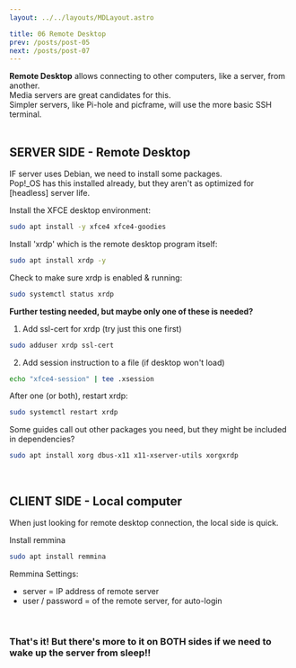 ```yaml
---
layout: ../../layouts/MDLayout.astro

title: 06 Remote Desktop
prev: /posts/post-05
next: /posts/post-07
---
```



**Remote Desktop** allows connecting to other computers, like a server, from another.<br>
Media servers are great candidates for this.<br>
Simpler servers, like Pi-hole and picframe, will use the more basic SSH terminal.<br><br>

## SERVER SIDE - Remote Desktop

IF server uses Debian, we need to install some packages.<br>
Pop!_OS has this installed already, but they aren't as optimized for [headless] server life.<br>

Install the XFCE desktop environment:
```sh
sudo apt install -y xfce4 xfce4-goodies	
```
Install 'xrdp' which is the remote desktop program itself:
```sh
sudo apt install xrdp -y
```
Check to make sure xrdp is enabled & running:
```sh
sudo systemctl status xrdp
```
**Further testing needed, but maybe only one of these is needed?**
1. Add ssl-cert for xrdp (try just this one first)
```sh
sudo adduser xrdp ssl-cert 
```
2. Add session instruction to a file (if desktop won't load)
```sh
echo "xfce4-session" | tee .xsession
```
After one (or both), restart xrdp:
```sh
sudo systemctl restart xrdp
```
Some guides call out other packages you need, but they might be included in dependencies?
```sh
sudo apt install xorg dbus-x11 x11-xserver-utils xorgxrdp
```
<br>

## CLIENT SIDE - Local computer

When just looking for remote desktop connection, the local side is quick.

Install remmina
```sh
sudo apt install remmina
```
Remmina Settings:
* server = IP address of remote server
* user / password = of the remote server, for auto-login

<br>

### That's it! But there's more to it on BOTH sides if we need to wake up the server from sleep!!